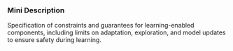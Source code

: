 ### Mini Description

Specification of constraints and guarantees for learning-enabled components, including limits on adaptation, exploration, and model updates to ensure safety during learning.
